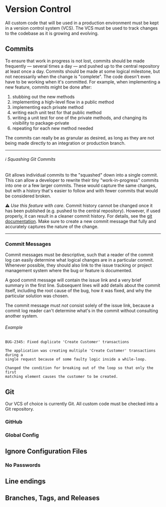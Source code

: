 # Version Control

All custom code that will be used in a production environment must be kept in a
version control system (VCS). The VCS must be used to track changes to the
codebase as it is growing and evolving.

## Commits

To ensure that work in progress is not lost, commits should be made frequently
&mdash; several times a day &mdash; and pushed up to the central repository at
least once a day. Commits should be made at some logical milestone, but not
necessarily when the change is "complete". The code doesn't even have to be
working when it's committed. For example, when implementing a new feature,
commits might be done after:

1. stubbing out the new methods
2. implementing a high-level flow in a public method
3. implementing each private method
4. writing each unit test for that public method
5. writing a unit test for one of the private methods, and changing its
   visibility to package-private
6. repeating for each new method needed

The commits can really be as granular as desired, as long as they are not being
made directly to an integration or production branch.

----

###### :information_source: Squashing Git Commits

Git allows individual commits to the "squashed" down into a single commit. This
can allow a developer to rewrite their tiny "work-in-progress" commits into one
or a few larger commits. These would capture the same changes, but with a
history that's easier to follow and with fewer commits that would be considered
broken.

:warning: _Use this feature with care._ Commit history cannot be changed once it
has been published (e.g. pushed to the central repository). However, if used
properly, it can result in a cleaner commit history. For details, see the [git
documentation](https://git-scm.com/book/en/v2/Git-Tools-Rewriting-History#_squashing).
Make sure to create a new commit message that fully and accurately captures the
nature of the change.

----

### Commit Messages

Commit messages must be descriptive, such that a reader of the commit log can
easily determine what logical changes are in a particular commit. Whenever
possible, they should also link to the issue tracking or project management
system where the bug or feature is documented.

A good commit message will contain the issue link and a very brief summary in
the first line. Subsequent lines will add details about the commit itself,
including the root cause of the bug, how it was fixed, and why the particular
solution was chosen.

The commit message must _not_ consist solely of the issue link, because a commit
log reader can't determine what's in the commit without consulting another
system.

###### Example

```
BUG-2345: Fixed duplicate 'Create Customer' transactions

The application was creating multiple 'Create Customer' transactions during a
single request because of some faulty logic inside a while-loop.

Changed the condition for breaking out of the loop so that only the first
matching element causes the customer to be created.
```

## Git

Our VCS of choice is currently Git. All custom code must be checked into a Git
repository.

### GitHub

### Global Config

## Ignore Configuration Files

### No Passwords

## Line endings

## Branches, Tags, and Releases
